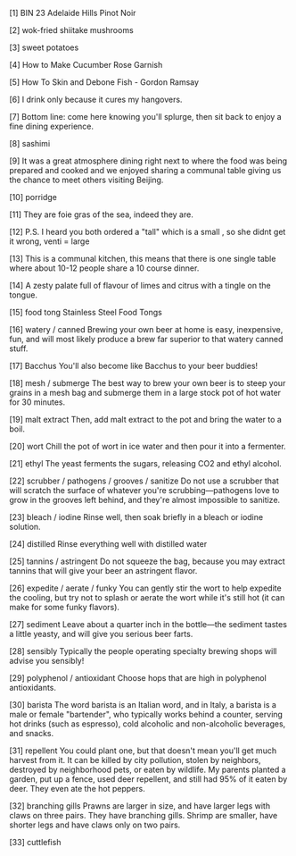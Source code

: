 [1] BIN 23 Adelaide Hills Pinot Noir

[2] wok-fried shiitake mushrooms

[3] sweet potatoes

[4] How to Make Cucumber Rose Garnish

[5] How To Skin and Debone Fish - Gordon Ramsay

[6] I drink only because it cures my hangovers.﻿

[7] Bottom line: come here knowing you'll splurge, then sit back to enjoy a fine dining experience.

[8] sashimi

[9] It was a great atmosphere dining right next to where the food was being prepared and cooked and we enjoyed sharing a communal table giving us the chance to meet others visiting Beijing.

[10] porridge

[11] They are foie gras of the sea, indeed they are.﻿

[12] P.S. I heard you both ordered a "tall" which is a small , so she didnt get it wrong, venti = large﻿

[13] This is a communal kitchen, this means that there is one single table where about 10-12 people share a 10 course dinner.

[14] A zesty palate full of flavour of limes and citrus with a tingle on the tongue.

[15] food tong
    Stainless Steel Food Tongs

[16] watery / canned
    Brewing your own beer at home is easy, inexpensive, fun, and will most likely produce a brew far superior to that watery canned stuff.

[17] Bacchus
    You'll also become like Bacchus to your beer buddies!

[18] mesh / submerge
    The best way to brew your own beer is to steep your grains in a mesh bag and submerge them in a large stock pot of hot water for 30 minutes.
    
[19] malt extract
    Then, add malt extract to the pot and bring the water to a boil.

[20] wort
    Chill the pot of wort in ice water and then pour it into a fermenter.
    
[21] ethyl
    The yeast ferments the sugars, releasing CO2 and ethyl alcohol. 

[22] scrubber / pathogens / grooves / sanitize
    Do not use a scrubber that will scratch the surface of whatever you're scrubbing—pathogens love to grow in the grooves left behind, 
    and they're almost impossible to sanitize.
    
[23] bleach / iodine
    Rinse well, then soak briefly in a bleach or iodine solution.

[24] distilled
    Rinse everything well with distilled water

[25] tannins / astringent
    Do not squeeze the bag, because you may extract tannins that will give your beer an astringent flavor.

[26] expedite / aerate / funky
    You can gently stir the wort to help expedite the cooling, 
    but try not to splash or aerate the wort while it's still hot (it can make for some funky flavors).

[27] sediment
    Leave about a quarter inch in the bottle—the sediment tastes a little yeasty, and will give you serious beer farts.

[28] sensibly
    Typically the people operating specialty brewing shops will advise you sensibly!

[29] polyphenol / antioxidant
    Choose hops that are high in polyphenol antioxidants.

[30] barista
    The word barista is an Italian word, and in Italy, a barista is a male or female "bartender", 
    who typically works behind a counter, serving hot drinks (such as espresso), 
    cold alcoholic and non-alcoholic beverages, and snacks.

[31] repellent
    You could plant one, but that doesn't mean you'll get much harvest from it.
    It can be killed by city pollution, stolen by neighbors, destroyed by neighborhood pets, or eaten by wildlife.
    My parents planted a garden, put up a fence, used deer repellent, and still had 95% of it eaten by deer.
    They even ate the hot peppers.

[32] branching gills
    Prawns are larger in size, and have larger legs with claws on three pairs. 
    They have branching gills. Shrimp are smaller, have shorter legs and have claws only on two pairs.

[33] cuttlefish

